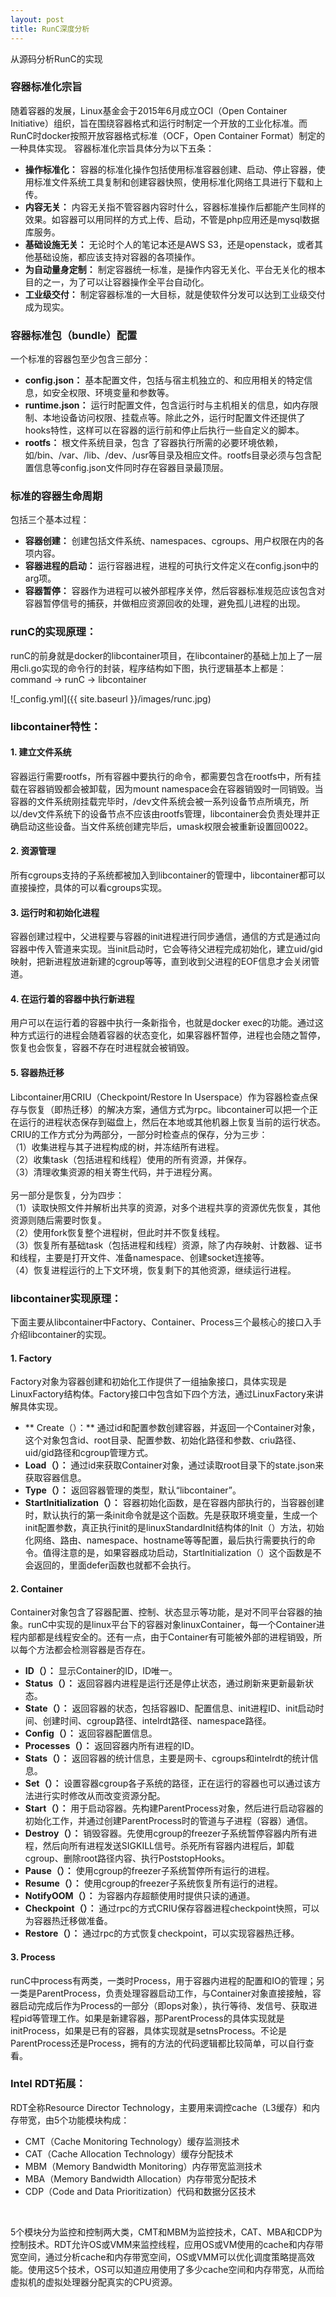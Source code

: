 ```yaml
---
layout: post
title: RunC深度分析
---
```


从源码分析RunC的实现

### 容器标准化宗旨
随着容器的发展，Linux基金会于2015年6月成立OCI（Open Container Initiative）组织，旨在围绕容器格式和运行时制定一个开放的工业化标准。而RunC时docker按照开放容器格式标准（OCF，Open Container Format）制定的一种具体实现。
容器标准化宗旨具体分为以下五条：
* **操作标准化：** 容器的标准化操作包括使用标准容器创建、启动、停止容器，使用标准文件系统工具复制和创建容器快照，使用标准化网络工具进行下载和上传。
* **内容无关：** 内容无关指不管容器内容时什么，容器标准操作后都能产生同样的效果。如容器可以用同样的方式上传、启动，不管是php应用还是mysql数据库服务。
* **基础设施无关：** 无论时个人的笔记本还是AWS S3，还是openstack，或者其他基础设施，都应该支持对容器的各项操作。
* **为自动量身定制：** 制定容器统一标准，是操作内容无关化、平台无关化的根本目的之一，为了可以让容器操作全平台自动化。
* **工业级交付：** 制定容器标准的一大目标，就是使软件分发可以达到工业级交付成为现实。

### 容器标准包（bundle）配置
一个标准的容器包至少包含三部分：
* **config.json：** 基本配置文件，包括与宿主机独立的、和应用相关的特定信息，如安全权限、环境变量和参数等。
* **runtime.json：** 运行时配置文件，包含运行时与主机相关的信息，如内存限制、本地设备访问权限、挂载点等。除此之外，运行时配置文件还提供了hooks特性，这样可以在容器的运行前和停止后执行一些自定义的脚本。
* **rootfs：** 根文件系统目录，包含 了容器执行所需的必要环境依赖，如/bin、/var、/lib、/dev、/usr等目录及相应文件。rootfs目录必须与包含配置信息等config.json文件同时存在容器目录最顶层。

### 标准的容器生命周期
包括三个基本过程：
* **容器创建：** 创建包括文件系统、namespaces、cgroups、用户权限在内的各项内容。
* **容器进程的启动：** 运行容器进程，进程的可执行文件定义在config.json中的arg项。
* **容器暂停：** 容器作为进程可以被外部程序关停，然后容器标准规范应该包含对容器暂停信号的捕获，并做相应资源回收的处理，避免孤儿进程的出现。

### runC的实现原理：
runC的前身就是docker的libcontainer项目，在libcontainer的基础上加上了一层用cli.go实现的命令行的封装，程序结构如下图，执行逻辑基本上都是：<br />
command &rarr;️ runC &rarr;️ libcontainer

![_config.yml]({{ site.baseurl }}/images/runc.jpg)


### libcontainer特性：
#### 1. 建立文件系统
容器运行需要rootfs，所有容器中要执行的命令，都需要包含在rootfs中，所有挂载在容器销毁都会被卸载，因为mount namespace会在容器销毁时一同销毁。当容器的文件系统刚挂载完毕时，/dev文件系统会被一系列设备节点所填充，所以/dev文件系统下的设备节点不应该由rootfs管理，libcontainer会负责处理并正确启动这些设备。当文件系统创建完毕后，umask权限会被重新设置回0022。

#### 2. 资源管理
所有cgroups支持的子系统都被加入到libcontainer的管理中，libcontainer都可以直接操控，具体的可以看cgroups实现。

#### 3. 运行时和初始化进程
容器创建过程中，父进程要与容器的init进程进行同步通信，通信的方式是通过向容器中传入管道来实现。当init启动时，它会等待父进程完成初始化，建立uid/gid映射，把新进程放进新建的cgroup等等，直到收到父进程的EOF信息才会关闭管道。

#### 4. 在运行着的容器中执行新进程
用户可以在运行着的容器中执行一条新指令，也就是docker exec的功能。通过这种方式运行的进程会随着容器的状态变化，如果容器杯暂停，进程也会随之暂停，恢复也会恢复，容器不存在时进程就会被销毁。

#### 5. 容器热迁移
Libcontainer用CRIU（Checkpoint/Restore In Userspace）作为容器检查点保存与恢复（即热迁移）的解决方案，通信方式为rpc。libcontainer可以把一个正在运行的进程状态保存到磁盘上，然后在本地或其他机器上恢复当前的运行状态。CRIU的工作方式分为两部分，一部分时检查点的保存，分为三步：<br />
（1）收集进程与其子进程构成的树，并冻结所有进程。<br />
（2）收集task（包括进程和线程）使用的所有资源，并保存。<br />
（3）清理收集资源的相关寄生代码，并于进程分离。<br />
<br />
另一部分是恢复，分为四步：<br />
（1）读取快照文件并解析出共享的资源，对多个进程共享的资源优先恢复，其他资源则随后需要时恢复。<br />
（2）使用fork恢复整个进程树，但此时并不恢复线程。<br />
（3）恢复所有基础task（包括进程和线程）资源，除了内存映射、计数器、证书和线程，主要是打开文件、准备namespace、创建socket连接等。<br />
（4）恢复进程运行的上下文环境，恢复剩下的其他资源，继续运行进程。<br />

### libcontainer实现原理：
下面主要从libcontainer中Factory、Container、Process三个最核心的接口入手介绍libcontainer的实现。
#### 1. Factory
Factory对象为容器创建和初始化工作提供了一组抽象接口，具体实现是LinuxFactory结构体。Factory接口中包含如下四个方法，通过LinuxFactory来讲解具体实现。
* ** Create（）：** 通过id和配置参数创建容器，并返回一个Container对象，这个对象包含id、root目录、配置参数、初始化路径和参数、criu路径、uid/gid路径和cgroup管理方式。
* **Load（）：** 通过id来获取Container对象，通过读取root目录下的state.json来获取容器信息。
* **Type（）：** 返回容器管理的类型，默认“libcontainer”。
* **StartInitialization（）：** 容器初始化函数，是在容器内部执行的，当容器创建时，默认执行的第一条init命令就是这个函数。先是获取环境变量，生成一个init配置参数，真正执行init的是linuxStandardInit结构体的Init（）方法，初始化网络、路由、namespace、hostname等等配置，最后执行需要执行的命令。值得注意的是，如果容器成功启动，StartInitialization（）这个函数是不会返回的，里面defer函数也就都不会执行。

#### 2. Container
Container对象包含了容器配置、控制、状态显示等功能，是对不同平台容器的抽象。runC中实现的是linux平台下的容器对象linuxContainer，每一个Container进程内部都是线程安全的。还有一点，由于Container有可能被外部的进程销毁，所以每个方法都会检测容器是否存在。
* **ID（）：** 显示Container的ID，ID唯一。
* **Status（）：** 返回容器内进程是运行还是停止状态，通过刷新来更新最新状态。
* **State（）：** 返回容器的状态，包括容器ID、配置信息、init进程ID、init启动时间、创建时间、cgroup路径、intelrdt路径、namespace路径。
* **Config（）：** 返回容器配置信息。
* **Processes（）：** 返回容器内所有进程的ID。
* **Stats（）：** 返回容器的统计信息，主要是网卡、cgroups和intelrdt的统计信息。
* **Set（）：** 设置容器cgroup各子系统的路径，正在运行的容器也可以通过该方法进行实时修改从而改变资源分配。
* **Start（）：** 用于启动容器。先构建ParentProcess对象，然后进行启动容器的初始化工作，并通过创建ParentProcess时的管道与子进程（容器）通信。
* **Destroy（）：** 销毁容器。先使用cgroup的freezer子系统暂停容器内所有进程，然后向所有进程发送SIGKILL信号。杀死所有容器内进程后，卸载cgroup、删除root路径内容、执行PoststopHooks。
* **Pause（）：** 使用cgroup的freezer子系统暂停所有运行的进程。
* **Resume（）：** 使用cgroup的freezer子系统恢复所有运行的进程。
* **NotifyOOM（）：** 为容器内存超额使用时提供只读的通道。
* **Checkpoint（）：** 通过rpc的方式CRIU保存容器进程checkpoint快照，可以为容器热迁移做准备。
* **Restore（）：** 通过rpc的方式恢复checkpoint，可以实现容器热迁移。

#### 3. Process
runC中process有两类，一类时Process，用于容器内进程的配置和IO的管理；另一类是ParentProcess，负责处理容器启动工作，与Container对象直接接触，容器启动完成后作为Process的一部分（即ops对象），执行等待、发信号、获取进程pid等管理工作。如果是新建容器，那ParentProcess的具体实现就是initProcess，如果是已有的容器，具体实现就是setnsProcess。不论是ParentProcess还是Process，拥有的方法的代码逻辑都比较简单，可以自行查看。

### Intel RDT拓展：
RDT全称Resource Director Technology，主要用来调控cache（L3缓存）和内存带宽，由5个功能模块构成：
* CMT（Cache Monitoring Technology）缓存监测技术
* CAT（Cache Allocation Technology）缓存分配技术
* MBM（Memory Bandwidth Monitoring）内存带宽监测技术
* MBA（Memory Bandwidth Allocation）内存带宽分配技术
* CDP（Code and Data Prioritization）代码和数据分区技术
<br />


5个模块分为监控和控制两大类，CMT和MBM为监控技术，CAT、MBA和CDP为控制技术。RDT允许OS或VMM来监控线程，应用OS或VM使用的cache和内存带宽空间，通过分析cache和内存带宽空间，OS或VMM可以优化调度策略提高效能。使用这5个技术，OS可以知道应用使用了多少cache空间和内存带宽，从而给虚拟机的虚拟处理器分配真实的CPU资源。

